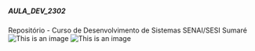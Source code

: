 ##### AULA_DEV_2302

Repositório - Curso de Desenvolvimento de Sistemas SENAI/SESI Sumaré
![This is an image](https://myoctocat.com/assets/images/base-octocat.svg)
![This is an image](https://www.google.com/url?sa=i&url=https%3A%2F%2Fobservatoriodosfamosos.uol.com.br%2Fcolunas%2Fespaco-do-berenga%2Fcantor-de-k-pop-tentou-beijar-um-dos-astros-do-bts&psig=AOvVaw0GvD2XHnZ2DY9hNYDixxaq&ust=1677239763331000&source=images&cd=vfe&ved=0CBAQjRxqFwoTCODKqZTLq_0CFQAAAAAdAAAAABAE)
